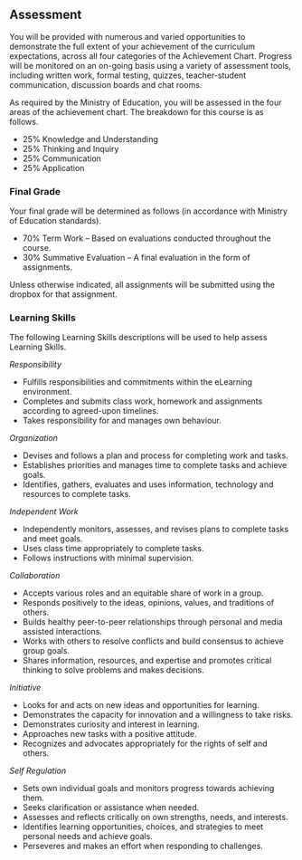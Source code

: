 ## Assessment

You will be provided with numerous and varied opportunities to demonstrate the full extent of your achievement of the curriculum expectations, across all four categories of the Achievement Chart. Progress will be monitored on an on-going basis using a variety of assessment tools, including written work, formal testing, quizzes, teacher-student communication, discussion boards and chat rooms.

As required by the Ministry of Education, you will be assessed in the four areas of the achievement chart. The breakdown for this course is as follows.

* 25% Knowledge and Understanding
* 25% Thinking and Inquiry
* 25% Communication
* 25% Application
 

### Final Grade

Your final grade will be determined as follows (in accordance with Ministry of Education standards).

* 70% Term Work – Based on evaluations conducted throughout the course.
* 30% Summative Evaluation – A final evaluation in the form of assignments.

Unless otherwise indicated, all assignments will be submitted using the dropbox for that assignment.

### Learning Skills

The following Learning Skills descriptions will be used to help assess Learning Skills.

_Responsibility_

* Fulfills responsibilities and commitments within the eLearning environment.
* Completes and submits class work, homework and assignments according to agreed-upon timelines.
* Takes responsibility for and manages own behaviour.

_Organization_

* Devises and follows a plan and process for completing work and tasks.
* Establishes priorities and manages time to complete tasks and achieve goals.
* Identifies, gathers, evaluates and uses information, technology and resources to complete tasks.

_Independent Work_

* Independently monitors, assesses, and revises plans to complete tasks and meet goals.
* Uses class time appropriately to complete tasks.
* Follows instructions with minimal supervision.

_Collaboration_

* Accepts various roles and an equitable share of work in a group.
* Responds positively to the ideas, opinions, values, and traditions of others.
* Builds healthy peer-to-peer relationships through personal and media assisted interactions.
* Works with others to resolve conflicts and build consensus to achieve group goals.
* Shares information, resources, and expertise and promotes critical thinking to solve problems and makes decisions.

_Initiative_

* Looks for and acts on new ideas and opportunities for learning.
* Demonstrates the capacity for innovation and a willingness to take risks.
* Demonstrates curiosity and interest in learning.
* Approaches new tasks with a positive attitude.
* Recognizes and advocates appropriately for the rights of self and others.

_Self Regulation_

* Sets own individual goals and monitors progress towards achieving them.
* Seeks clarification or assistance when needed.
* Assesses and reflects critically on own strengths, needs, and interests.
* Identifies learning opportunities, choices, and strategies to meet personal needs and achieve goals.
* Perseveres and makes an effort when responding to challenges.
